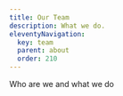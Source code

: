 ```yaml
---
title: Our Team
description: What we do.
eleventyNavigation:
  key: team
  parent: about
  order: 210
---
```


Who are we and what we do